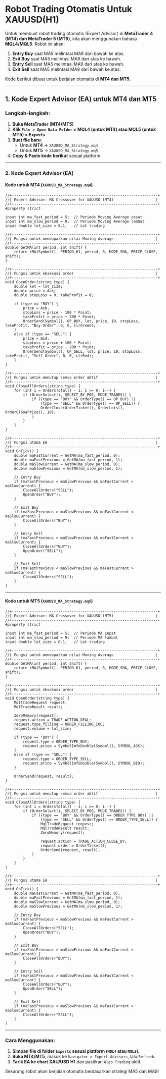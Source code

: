 # Robot Trading Otomatis Untuk XAUUSD(H1)
Untuk membuat robot trading otomatis (Expert Advisor) di **MetaTrader 4 (MT4) dan MetaTrader 5 (MT5)**, kita akan menggunakan bahasa **MQL4/MQL5**. Robot ini akan:  

1. **Entry Buy** saat MA5 melintasi MA9 dari bawah ke atas.  
2. **Exit Buy** saat MA5 melintasi MA9 dari atas ke bawah.  
3. **Entry Sell** saat MA5 melintasi MA9 dari atas ke bawah.  
4. **Exit Sell** saat MA5 melintasi MA9 dari bawah ke atas.  

Kode berikut dibuat untuk berjalan otomatis di **MT4 dan MT5**.  

---

## **1. Kode Expert Advisor (EA) untuk MT4 dan MT5**
### **Langkah-langkah:**
1. **Buka MetaTrader (MT4/MT5)**  
2. **Klik `File > Open Data Folder` > MQL4 (untuk MT4) atau MQL5 (untuk MT5) > Experts**  
3. **Buat file baru**:  
   - Untuk **MT4** → `XAUUSD_MA_Strategy.mq4`  
   - Untuk **MT5** → `XAUUSD_MA_Strategy.mq5`  
4. **Copy & Paste kode berikut** sesuai platform.

---

### **2. Kode Expert Advisor (EA)**
#### **Kode untuk MT4 (`XAUUSD_MA_Strategy.mq4`)**
```mql4
//+------------------------------------------------------------------+
//| Expert Advisor: MA Crossover for XAUUSD (MT4)                   |
//+------------------------------------------------------------------+
#property strict

input int ma_fast_period = 5;  // Periode Moving Average cepat
input int ma_slow_period = 9;  // Periode Moving Average lambat
input double lot_size = 0.1;   // Lot trading

//+------------------------------------------------------------------+
//| Fungsi untuk mendapatkan nilai Moving Average                   |
//+------------------------------------------------------------------+
double GetMA(int period, int shift) {
    return iMA(Symbol(), PERIOD_H1, period, 0, MODE_SMA, PRICE_CLOSE, shift);
}

//+------------------------------------------------------------------+
//| Fungsi untuk eksekusi order                                     |
//+------------------------------------------------------------------+
void OpenOrder(string type) {
    double lot = lot_size;
    double price = Ask;
    double stopLoss = 0, takeProfit = 0;

    if (type == "BUY") {
        price = Ask;
        stopLoss = price - 100 * Point;
        takeProfit = price + 200 * Point;
        OrderSend(Symbol(), OP_BUY, lot, price, 10, stopLoss, takeProfit, "Buy Order", 0, 0, clrGreen);
    } 
    else if (type == "SELL") {
        price = Bid;
        stopLoss = price + 100 * Point;
        takeProfit = price - 200 * Point;
        OrderSend(Symbol(), OP_SELL, lot, price, 10, stopLoss, takeProfit, "Sell Order", 0, 0, clrRed);
    }
}

//+------------------------------------------------------------------+
//| Fungsi untuk menutup semua order aktif                          |
//+------------------------------------------------------------------+
void CloseAllOrders(string type) {
    for (int i = OrdersTotal() - 1; i >= 0; i--) {
        if (OrderSelect(i, SELECT_BY_POS, MODE_TRADES)) {
            if ((type == "BUY" && OrderType() == OP_BUY) ||
                (type == "SELL" && OrderType() == OP_SELL)) {
                OrderClose(OrderTicket(), OrderLots(), OrderClosePrice(), 10);
            }
        }
    }
}

//+------------------------------------------------------------------+
//| Fungsi utama EA                                                 |
//+------------------------------------------------------------------+
void OnTick() {
    double maFastCurrent = GetMA(ma_fast_period, 0);
    double maFastPrevious = GetMA(ma_fast_period, 1);
    double maSlowCurrent = GetMA(ma_slow_period, 0);
    double maSlowPrevious = GetMA(ma_slow_period, 1);

    // Entry Buy
    if (maFastPrevious < maSlowPrevious && maFastCurrent > maSlowCurrent) {
        CloseAllOrders("SELL");
        OpenOrder("BUY");
    }
    
    // Exit Buy
    if (maFastPrevious > maSlowPrevious && maFastCurrent < maSlowCurrent) {
        CloseAllOrders("BUY");
    }

    // Entry Sell
    if (maFastPrevious > maSlowPrevious && maFastCurrent < maSlowCurrent) {
        CloseAllOrders("BUY");
        OpenOrder("SELL");
    }

    // Exit Sell
    if (maFastPrevious < maSlowPrevious && maFastCurrent > maSlowCurrent) {
        CloseAllOrders("SELL");
    }
}
```

---

#### **Kode untuk MT5 (`XAUUSD_MA_Strategy.mq5`)**
```mql5
//+------------------------------------------------------------------+
//| Expert Advisor: MA Crossover for XAUUSD (MT5)                   |
//+------------------------------------------------------------------+
#property strict

input int ma_fast_period = 5;  // Periode MA cepat
input int ma_slow_period = 9;  // Periode MA lambat
input double lot_size = 0.1;   // Lot trading

//+------------------------------------------------------------------+
//| Fungsi untuk mendapatkan nilai Moving Average                   |
//+------------------------------------------------------------------+
double GetMA(int period, int shift) {
    return iMA(Symbol(), PERIOD_H1, period, 0, MODE_SMA, PRICE_CLOSE, shift);
}

//+------------------------------------------------------------------+
//| Fungsi untuk eksekusi order                                     |
//+------------------------------------------------------------------+
void OpenOrder(string type) {
    MqlTradeRequest request;
    MqlTradeResult result;
    
    ZeroMemory(request);
    request.action = TRADE_ACTION_DEAL;
    request.type_filling = ORDER_FILLING_IOC;
    request.volume = lot_size;
    
    if (type == "BUY") {
        request.type = ORDER_TYPE_BUY;
        request.price = SymbolInfoDouble(Symbol(), SYMBOL_ASK);
    } 
    else if (type == "SELL") {
        request.type = ORDER_TYPE_SELL;
        request.price = SymbolInfoDouble(Symbol(), SYMBOL_BID);
    }

    OrderSend(request, result);
}

//+------------------------------------------------------------------+
//| Fungsi untuk menutup semua order aktif                          |
//+------------------------------------------------------------------+
void CloseAllOrders(string type) {
    for (int i = OrdersTotal() - 1; i >= 0; i--) {
        if (OrderSelect(i, SELECT_BY_POS, MODE_TRADES)) {
            if ((type == "BUY" && OrderType() == ORDER_TYPE_BUY) ||
                (type == "SELL" && OrderType() == ORDER_TYPE_SELL)) {
                MqlTradeRequest request;
                MqlTradeResult result;
                ZeroMemory(request);
                
                request.action = TRADE_ACTION_CLOSE_BY;
                request.order = OrderTicket();
                OrderSend(request, result);
            }
        }
    }
}

//+------------------------------------------------------------------+
//| Fungsi utama EA                                                 |
//+------------------------------------------------------------------+
void OnTick() {
    double maFastCurrent = GetMA(ma_fast_period, 0);
    double maFastPrevious = GetMA(ma_fast_period, 1);
    double maSlowCurrent = GetMA(ma_slow_period, 0);
    double maSlowPrevious = GetMA(ma_slow_period, 1);

    // Entry Buy
    if (maFastPrevious < maSlowPrevious && maFastCurrent > maSlowCurrent) {
        CloseAllOrders("SELL");
        OpenOrder("BUY");
    }
    
    // Exit Buy
    if (maFastPrevious > maSlowPrevious && maFastCurrent < maSlowCurrent) {
        CloseAllOrders("BUY");
    }

    // Entry Sell
    if (maFastPrevious > maSlowPrevious && maFastCurrent < maSlowCurrent) {
        CloseAllOrders("BUY");
        OpenOrder("SELL");
    }

    // Exit Sell
    if (maFastPrevious < maSlowPrevious && maFastCurrent > maSlowCurrent) {
        CloseAllOrders("SELL");
    }
}
```

---

### **Cara Menggunakan:**
1. **Simpan file di folder `Experts` sesuai platform (`MQL4` atau `MQL5`).**  
2. **Buka MT4/MT5**, masuk ke `Navigator > Expert Advisors`, lalu `Refresh`.  
3. **Tarik EA ke chart XAU/USD H1** dan pastikan `Algo Trading` aktif.  

Sekarang robot akan berjalan otomatis berdasarkan strategi MA5 dan MA9!
